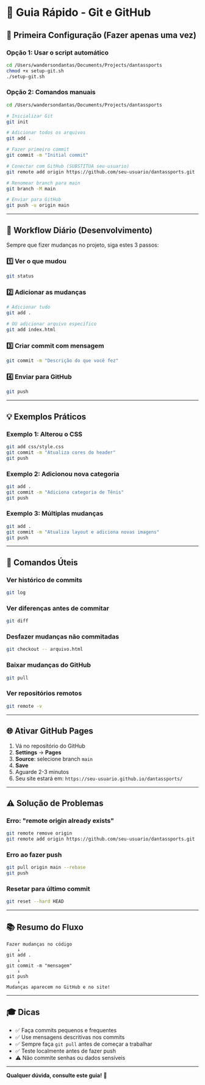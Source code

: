 # 🎯 Guia Rápido - Git e GitHub

## 🚀 Primeira Configuração (Fazer apenas uma vez)

### Opção 1: Usar o script automático
```bash
cd /Users/wandersondantas/Documents/Projects/dantassports
chmod +x setup-git.sh
./setup-git.sh
```

### Opção 2: Comandos manuais
```bash
cd /Users/wandersondantas/Documents/Projects/dantassports

# Inicializar Git
git init

# Adicionar todos os arquivos
git add .

# Fazer primeiro commit
git commit -m "Initial commit"

# Conectar com GitHub (SUBSTITUA seu-usuario)
git remote add origin https://github.com/seu-usuario/dantassports.git

# Renomear branch para main
git branch -M main

# Enviar para GitHub
git push -u origin main
```

---

## 📝 Workflow Diário (Desenvolvimento)

Sempre que fizer mudanças no projeto, siga estes 3 passos:

### 1️⃣ Ver o que mudou
```bash
git status
```

### 2️⃣ Adicionar as mudanças
```bash
# Adicionar tudo
git add .

# OU adicionar arquivo específico
git add index.html
```

### 3️⃣ Criar commit com mensagem
```bash
git commit -m "Descrição do que você fez"
```

### 4️⃣ Enviar para GitHub
```bash
git push
```

---

## 💡 Exemplos Práticos

### Exemplo 1: Alterou o CSS
```bash
git add css/style.css
git commit -m "Atualiza cores do header"
git push
```

### Exemplo 2: Adicionou nova categoria
```bash
git add .
git commit -m "Adiciona categoria de Tênis"
git push
```

### Exemplo 3: Múltiplas mudanças
```bash
git add .
git commit -m "Atualiza layout e adiciona novas imagens"
git push
```

---

## 🔧 Comandos Úteis

### Ver histórico de commits
```bash
git log
```

### Ver diferenças antes de commitar
```bash
git diff
```

### Desfazer mudanças não commitadas
```bash
git checkout -- arquivo.html
```

### Baixar mudanças do GitHub
```bash
git pull
```

### Ver repositórios remotos
```bash
git remote -v
```

---

## 🌐 Ativar GitHub Pages

1. Vá no repositório do GitHub
2. **Settings** → **Pages**
3. **Source**: selecione branch `main`
4. **Save**
5. Aguarde 2-3 minutos
6. Seu site estará em: `https://seu-usuario.github.io/dantassports/`

---

## ⚠️ Solução de Problemas

### Erro: "remote origin already exists"
```bash
git remote remove origin
git remote add origin https://github.com/seu-usuario/dantassports.git
```

### Erro ao fazer push
```bash
git pull origin main --rebase
git push
```

### Resetar para último commit
```bash
git reset --hard HEAD
```

---

## 📚 Resumo do Fluxo

```
Fazer mudanças no código
    ↓
git add .
    ↓
git commit -m "mensagem"
    ↓
git push
    ↓
Mudanças aparecem no GitHub e no site!
```

---

## 🎓 Dicas

- ✅ Faça commits pequenos e frequentes
- ✅ Use mensagens descritivas nos commits
- ✅ Sempre faça `git pull` antes de começar a trabalhar
- ✅ Teste localmente antes de fazer push
- ⚠️ Não commite senhas ou dados sensíveis

---

**Qualquer dúvida, consulte este guia!** 📖